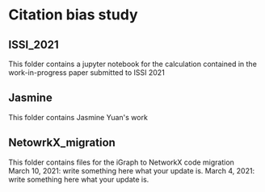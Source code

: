 # Citation bias study

## ISSI_2021  
This folder contains a jupyter notebook for the calculation contained in the work-in-progress paper submitted to ISSI 2021  

## Jasmine  
This folder contains Jasmine Yuan's work  

## NetowrkX_migration  
This folder contains files for the iGraph to NetworkX code migration  
March 10, 2021: write something here what your update is. 
March 4, 2021: write something here what your update is.  

